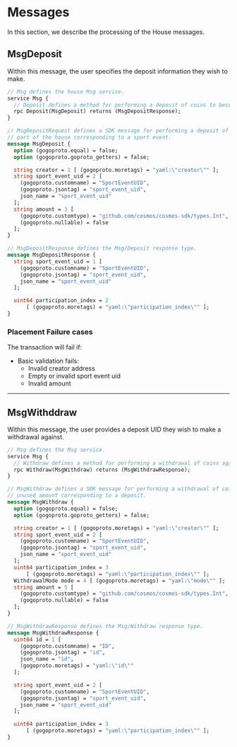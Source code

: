 # **Messages**

In this section, we describe the processing of the House messages.

## **MsgDeposit**

Within this message, the user specifies the deposit information they wish to make.

```proto
// Msg defines the house Msg service.
service Msg {
  // Deposit defines a method for performing a deposit of coins to become part of the house corresponding to a sport event.
  rpc Deposit(MsgDeposit) returns (MsgDepositResponse);
}
```

```proto
// MsgDepositRequest defines a SDK message for performing a deposit of coins to become
// part of the house corresponding to a sport event.
message MsgDeposit {
  option (gogoproto.equal) = false;
  option (gogoproto.goproto_getters) = false;

  string creator = 1 [ (gogoproto.moretags) = "yaml:\"creator\"" ];
  string sport_event_uid = 2 [
    (gogoproto.customname) = "SportEventUID",
    (gogoproto.jsontag) = "sport_event_uid",
    json_name = "sport_event_uid"
  ];
  string amount = 3 [
    (gogoproto.customtype) = "github.com/cosmos/cosmos-sdk/types.Int",
    (gogoproto.nullable) = false
  ];
}

// MsgDepositResponse defines the Msg/Deposit response type.
message MsgDepositResponse {
  string sport_event_uid = 1 [
    (gogoproto.customname) = "SportEventUID",
    (gogoproto.jsontag) = "sport_event_uid",
    json_name = "sport_event_uid"
  ];

  uint64 participation_index = 2
      [ (gogoproto.moretags) = "yaml:\"participation_index\"" ];
}
```

### **Placement Failure cases**

The transaction will fail if:

- Basic validation fails:
  - Invalid creator address
  - Empty or invalid sport event uid
  - Invalid amount

---

## **MsgWithddraw**

Within this message, the user provides a deposit UID they wish to make a withdrawal against.

```proto
// Msg defines the Msg service.
service Msg {
  // Withdraw defines a method for performing a withdrawal of coins against a deposit.
  rpc Withdraw(MsgWithdraw) returns (MsgWithdrawResponse);
}
```

```proto
// MsgWithdraw defines a SDK message for performing a withdrawal of coins of
// unused amount corresponding to a deposit.
message MsgWithdraw {
  option (gogoproto.equal) = false;
  option (gogoproto.goproto_getters) = false;

  string creator = 1 [ (gogoproto.moretags) = "yaml:\"creator\"" ];
  string sport_event_uid = 2 [
    (gogoproto.customname) = "SportEventUID",
    (gogoproto.jsontag) = "sport_event_uid",
    json_name = "sport_event_uid"
  ];
  uint64 participation_index = 3
      [ (gogoproto.moretags) = "yaml:\"participation_index\"" ];
  WithdrawalMode mode = 4 [ (gogoproto.moretags) = "yaml:\"mode\"" ];
  string amount = 5 [
    (gogoproto.customtype) = "github.com/cosmos/cosmos-sdk/types.Int",
    (gogoproto.nullable) = false
  ];
}

// MsgWithdrawResponse defines the Msg/Withdraw response type.
message MsgWithdrawResponse {
  uint64 id = 1 [
    (gogoproto.customname) = "ID",
    (gogoproto.jsontag) = "id",
    json_name = "id",
    (gogoproto.moretags) = "yaml:\"id\""
  ];

  string sport_event_uid = 2 [
    (gogoproto.customname) = "SportEventUID",
    (gogoproto.jsontag) = "sport_event_uid",
    json_name = "sport_event_uid"
  ];

  uint64 participation_index = 3
      [ (gogoproto.moretags) = "yaml:\"participation_index\"" ];
}
```

